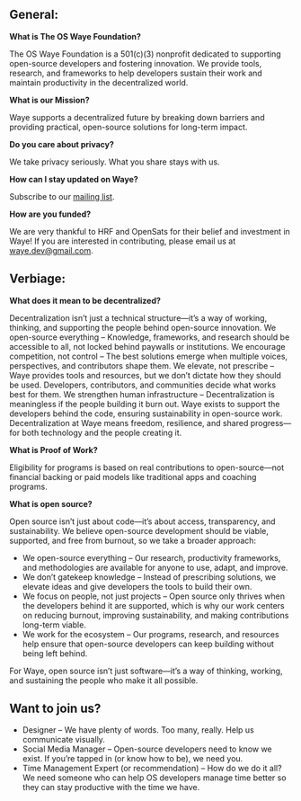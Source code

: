 ## General:

**What is The OS Waye Foundation?**

The OS Waye Foundation is a 501(c)(3) nonprofit dedicated to supporting open-source developers and fostering innovation. We provide tools, research, and frameworks to help developers sustain their work and maintain productivity in the decentralized world.

**What is our Mission?**

Waye supports a decentralized future by breaking down barriers and providing practical, open-source solutions for long-term impact.

**Do you care about privacy?**

We take privacy seriously. What you share stays with us.

**How can I stay updated on Waye?**

Subscribe to our [mailing list](https://www.waye.dev/subscribe). 

**How are you funded?**

We are very thankful to HRF and OpenSats for their belief and investment in Waye! If you are interested in contributing, please email us at waye.dev@gmail.com. 

## Verbiage:
**What does it mean to be decentralized?**

Decentralization isn’t just a technical structure—it’s a way of working, thinking, and supporting the people behind open-source innovation.
We open-source everything – Knowledge, frameworks, and research should be accessible to all, not locked behind paywalls or institutions.
We encourage competition, not control – The best solutions emerge when multiple voices, perspectives, and contributors shape them.
We elevate, not prescribe – Waye provides tools and resources, but we don’t dictate how they should be used. Developers, contributors, and communities decide what works best for them.
We strengthen human infrastructure – Decentralization is meaningless if the people building it burn out. Waye exists to support the developers behind the code, ensuring sustainability in open-source work.
Decentralization at Waye means freedom, resilience, and shared progress—for both technology and the people creating it.

**What is Proof of Work?**

Eligibility for programs is based on real contributions to open-source—not financial backing or paid models like traditional apps and coaching programs.

**What is open source?**

Open source isn’t just about code—it’s about access, transparency, and sustainability. We believe open-source development should be viable, supported, and free from burnout, so we take a broader approach:
- We open-source everything – Our research, productivity frameworks, and methodologies are available for anyone to use, adapt, and improve.
- We don’t gatekeep knowledge – Instead of prescribing solutions, we elevate ideas and give developers the tools to build their own.
- We focus on people, not just projects – Open source only thrives when the developers behind it are supported, which is why our work centers on reducing burnout, improving sustainability, and making contributions long-term viable.
- We work for the ecosystem – Our programs, research, and resources help ensure that open-source developers can keep building without being left behind.

For Waye, open source isn’t just software—it’s a way of thinking, working, and sustaining the people who make it all possible.

## Want to join us?

- Designer – We have plenty of words. Too many, really. Help us communicate visually.
- Social Media Manager – Open-source developers need to know we exist. If you’re tapped in (or know how to be), we need you.
- Time Management Expert (or recommendation) – How do we do it all? We need someone who can help OS developers manage time better so they can stay productive with the time we have.
